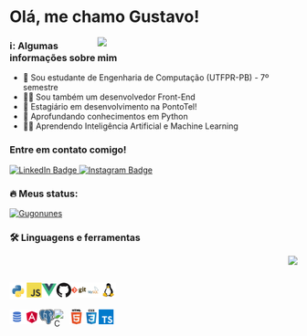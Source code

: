 <h1> Olá, me chamo Gustavo! </h1>

<img src="https://media.giphy.com/media/SWoSkN6DxTszqIKEqv/giphy.gif" style="width:350px;" align="right"/>

### ℹ️: Algumas informações sobre mim
- 📖 Sou estudante de Engenharia de Computação (UTFPR-PB) - 7º semestre
- 👨‍💻 Sou também um desenvolvedor Front-End
- 💼 Estagiário em desenvolvimento na PontoTel!
- 🐍 Aprofundando conhecimentos em Python
- 🤖🧠 Aprendendo Inteligência Artificial e Machine Learning


### Entre em contato comigo!
<div id="contatos">
  <a href="https://www.linkedin.com/in/gustavo-atn/">
    <img src="https://img.shields.io/badge/LinkedIn-blue?style=for-the-badge&logo=linkedin&logoColor=white" alt="LinkedIn Badge"/>
  </a>
  <a href="https://www.instagram.com/gustavo_atn/" alt="Instagram">
    <img src="https://img.shields.io/badge/Instagram-violet?style=for-the-badge&logo=instagram&logoColor=white" alt="Instagram Badge"/>
  </a>
</div>

### :fire: Meus status:
<p align="left"> <a href="https://github.com/ryo-ma/github-profile-trophy"><img src="https://github-profile-trophy.vercel.app/?username=Gugonunes&theme=monokai&margin-w=5&margin-h=5&rank=-?,-C" alt="Gugonunes" /></a> </p>
<!-- [![GitHub Streak](https://github-readme-streak-stats.herokuapp.com?user=Gugonunes&theme=buefy)](https://git.io/streak-stats) -->

### :hammer_and_wrench: Linguagens e ferramentas

<a href="https://github.com/anuraghazra/github-readme-stats">
<img src="https://github-readme-stats.vercel.app/api/top-langs/?username=Gugonunes&layout=compact&theme=buefy" align="right"/>
</a>

### 　 <!-- aqui do lado do ### tem um caractere invisivel, apenas para quebrar linha das imagens sem bugar -->

<img align="left" alt="Python" width="30px" src="https://raw.githubusercontent.com/github/explore/80688e429a7d4ef2fca1e82350fe8e3517d3494d/topics/python/python.png" />

<img align="left" alt="JavaScript" width="26px" src="https://raw.githubusercontent.com/github/explore/80688e429a7d4ef2fca1e82350fe8e3517d3494d/topics/javascript/javascript.png" />

<img align="left" alt="VUE" width="26px" src="https://raw.githubusercontent.com/github/explore/80688e429a7d4ef2fca1e82350fe8e3517d3494d/topics/vue/vue.png" />

<img align="left" alt="GitHub" width="26px" src="https://raw.githubusercontent.com/github/explore/78df643247d429f6cc873026c0622819ad797942/topics/github/github.png" />

<img align="left" alt="Git" width="26px" src="https://raw.githubusercontent.com/github/explore/80688e429a7d4ef2fca1e82350fe8e3517d3494d/topics/git/git.png" />

<img align="left" alt="Mysql" width="26px" src="https://raw.githubusercontent.com/github/explore/80688e429a7d4ef2fca1e82350fe8e3517d3494d/topics/mysql/mysql.png" />

<img align="left" alt="Linux" width="26px" src="https://raw.githubusercontent.com/github/explore/78df643247d429f6cc873026c0622819ad797942/topics/linux/linux.png" />

### 　 <!-- aqui do lado do ### tem um caractere invisivel, apenas para quebrar linha das imagens sem bugar -->

<img align="left" alt="SQL" width="26px" src="https://raw.githubusercontent.com/github/explore/80688e429a7d4ef2fca1e82350fe8e3517d3494d/topics/sql/sql.png" />

<img align="left" alt="Angular" width="26px" src="https://raw.githubusercontent.com/github/explore/80688e429a7d4ef2fca1e82350fe8e3517d3494d/topics/angular/angular.png" />

<img align="left" alt="Postgres" width="26px" src="https://raw.githubusercontent.com/github/explore/80688e429a7d4ef2fca1e82350fe8e3517d3494d/topics/postgresql/postgresql.png" />

<img align="left" alt="C" width="26px" src="https://raw.githubusercontent.com/jmnote/z-icons/master/svg/c.svg" />

<img align="left" alt="HTML5" width="26px" src="https://raw.githubusercontent.com/github/explore/80688e429a7d4ef2fca1e82350fe8e3517d3494d/topics/html/html.png" />

<img align="left" alt="CSS3" width="26px" src="https://raw.githubusercontent.com/github/explore/80688e429a7d4ef2fca1e82350fe8e3517d3494d/topics/css/css.png" />

<img align="left" alt="Typescript" width="26px" src="https://raw.githubusercontent.com/github/explore/80688e429a7d4ef2fca1e82350fe8e3517d3494d/topics/typescript/typescript.png" />

